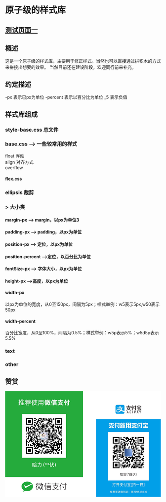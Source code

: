 # 原子级的样式库

## [测试页面一](test/test.html)
## 概述
这是一个原子级的样式库，主要用于修正样式。当然也可以直接通过拼积木的方式来拼接出想要的效果。
当然目前还在建设阶段，欢迎同行前来补充。
## 约定描述
-px 表示已px为单位
-percent 表示以百分比为单位
_5 表示负值

## 样式库组成
### style-base.css  总文件  
### base.css  --> 一些较常用的样式   
   float  浮动  
   align  对齐方式  
   overflow

#### flex.css  
### ellipsis  裁剪  
### > 大小类  
####  margin-px   --> margin，以px为单位3
####  padding-px   --> padding，以px为单位  
####  position-px   --> 定位，以px为单位  
####  position-percent  -->定位，以百分比为单位 
####  fontSize-px  --> 字体大小，以px为单位  
####  height-px  -->高度，以px为单位 
 
####  width-px  
以px为单位的宽度，从0至150px，间隔为5px；样式举例：w5表示5px,w50表示50px
####  width-percent  
百分比宽度，从0至100%，间隔为0.5%；样式举例：w5p表示5%；w5d5p表示5.5%

### text  
### other  

## 赞赏
<p align="center"><img src="/static/images/contribution/code.png" alt="" style="max-width:100%;" width="600"></p>



